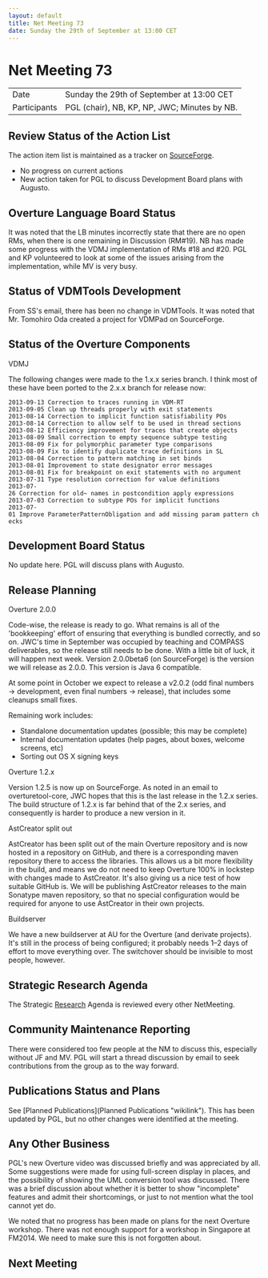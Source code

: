 ```yaml
---
layout: default
title: Net Meeting 73
date: Sunday the 29th of September at 13:00 CET
---
```


<script src="http://code.jquery.com/jquery-1.11.1.min.js">
</script>
<script src="/javascripts/edit.js"></script>
<script>setEditButonNm();</script>

# Net Meeting 73

|||
|---|---|
| Date | Sunday the 29th of September at 13:00 CET |
| Participants | PGL (chair), NB, KP, NP, JWC; Minutes by NB. |

Review Status of the Action List
--------------------------------

The action item list is maintained as a tracker on
[SourceForge](https://sourceforge.net/p/overture/netmeeting-actions/).

-   No progress on current actions
-   New action taken for PGL to discuss Development Board plans with
    Augusto.

Overture Language Board Status
------------------------------

It was noted that the LB minutes incorrectly state that there are no
open RMs, when there is one remaining in Discussion (RM\#19). NB has
made some progress with the VDMJ implementation of RMs \#18 and \#20.
PGL and KP volunteered to look at some of the issues arising from the
implementation, while MV is very busy.

Status of VDMTools Development
------------------------------

From SS's email, there has been no change in VDMTools. It was noted that
Mr. Tomohiro Oda created a project for VDMPad on SourceForge.

Status of the Overture Components
---------------------------------

VDMJ

The following changes were made to the 1.x.x series branch. I think most
of these have been ported to the 2.x.x branch for release now:

`2013-09-13 Correction to traces running in VDM-RT`\
`2013-09-05 Clean up threads properly with exit statements`\
`2013-08-14 Correction to implicit function satisfiability POs`\
`2013-08-14 Correction to allow self to be used in thread sections `\
`2013-08-12 Efficiency improvement for traces that create objects`\
`2013-08-09 Small correction to empty sequence subtype testing`\
`2013-08-09 Fix for polymorphic parameter type comparisons`\
`2013-08-09 Fix to identify duplicate trace definitions in SL`\
`2013-08-04 Correction to pattern matching in set binds`\
`2013-08-01 Improvement to state designator error messages`\
`2013-08-01 Fix for breakpoint on exit statements with no argument`\
`2013-07-31 Type resolution correction for value definitions`\
`2013-07-26 Correction for old~ names in postcondition apply expressions`\
`2013-07-03 Correction to subtype POs for implicit functions`\
`2013-07-01 Improve ParameterPatternObligation and add missing param pattern checks`

Development Board Status
------------------------

No update here. PGL will discuss plans with Augusto.

Release Planning
----------------

Overture 2.0.0

Code-wise, the release is ready to go. What remains is all of the
'bookkeeping' effort of ensuring that everything is bundled correctly,
and so on. JWC's time in September was occupied by teaching and COMPASS
deliverables, so the release still needs to be done. With a little bit
of luck, it will happen next week. Version 2.0.0beta6 (on SourceForge)
is the version we will release as 2.0.0. This version is Java 6
compatible.

At some point in October we expect to release a v2.0.2 (odd final
numbers → development, even final numbers → release), that includes some
cleanups small fixes.

Remaining work includes:

-   Standalone documentation updates (possible; this may be complete)
-   Internal documentation updates (help pages, about boxes, welcome
    screens, etc)
-   Sorting out OS X signing keys

Overture 1.2.x

Version 1.2.5 is now up on SourceForge. As noted in an email to
overturetool-core, JWC hopes that this is the last release in the 1.2.x
series. The build structure of 1.2.x is far behind that of the 2.x
series, and consequently is harder to produce a new version in it.

AstCreator split out

AstCreator has been split out of the main Overture repository and is now
hosted in a repository on GitHub, and there is a corresponding maven
repository there to access the libraries. This allows us a bit more
flexibility in the build, and means we do not need to keep Overture 100%
in lockstep with changes made to AstCreator. It's also giving us a nice
test of how suitable GitHub is. We will be publishing AstCreator
releases to the main Sonatype maven repository, so that no special
configuration would be required for anyone to use AstCreator in their
own projects.

Buildserver

We have a new buildserver at AU for the Overture (and derivate
projects). It's still in the process of being configured; it probably
needs 1–2 days of effort to move everything over. The switchover should
be invisible to most people, however.

Strategic Research Agenda
-------------------------

The Strategic [Research](Research "wikilink") Agenda is reviewed every
other NetMeeting.

Community Maintenance Reporting
-------------------------------

There were considered too few people at the NM to discuss this,
especially without JF and MV. PGL will start a thread discussion by
email to seek contributions from the group as to the way forward.

Publications Status and Plans
-----------------------------

See [Planned Publications](Planned Publications "wikilink"). This has
been updated by PGL, but no other changes were identified at the
meeting.

Any Other Business
------------------

PGL's new Overture video was discussed briefly and was appreciated by
all. Some suggestions were made for using full-screen display in places,
and the possibility of showing the UML conversion tool was discussed.
There was a brief discussion about whether it is better to show
"incomplete" features and admit their shortcomings, or just to not
mention what the tool cannot yet do.

We noted that no progress has been made on plans for the next Overture
workshop. There was not enough support for a workshop in Singapore at
FM2014. We need to make sure this is not forgotten about.

Next Meeting
------------

   <div id="edit_page_div"></div>